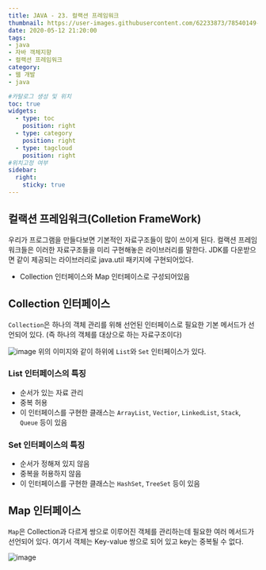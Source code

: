 ```yaml
---
title: JAVA - 23. 컬랙션 프레임워크
thumbnail: https://user-images.githubusercontent.com/62233873/78540149-aa58da80-782e-11ea-9754-33ae5e40ec43.jpg
date: 2020-05-12 21:20:00
tags: 
- java
- 자바 객체지향
- 컬랙션 프레임워크
category:
- 웹 개발
- java

#카탈로그 생성 및 위치
toc: true
widgets:
  - type: toc
    position: right
  - type: category
    position: right
  - type: tagcloud
    position: right
#위치고정 여부
sidebar:
  right:
    sticky: true
---
```


## 컬랙션 프레임워크(Colletion FrameWork)
우리가 프로그램을 만들다보면 기본적인 자료구조들이 많이 쓰이게 된다. 컬랙션 프레임워크들은 이러한 자료구조들을 미리 구현해놓은 라이브러리를 말한다. JDK를 다운받으면 같이 제공되는 라이브러리로 java.util 패키지에 구현되어있다. 
- Collection 인터페이스와 Map 인터페이스로 구성되어있음

## Collection 인터페이스
`Collection`은 하나의 객체 관리를 위해 선언된 인터페이스로 필요한 기본 메서드가 선언되어 있다. (즉 하나의 객체를 대상으로 하는 자료구조이다)

![image]()
위의 이미지와 같이 하위에 `List`와 `Set` 인터페이스가 있다. 

### List 인터페이스의 특징
- 순서가 있는 자료 관리
- 중복 허용
- 이 인터페이스를 구현한 클래스는 `ArrayList`, `Vectior`, `LinkedList`, `Stack`, `Queue` 등이 있음

### Set 인터페이스의 특징
- 순서가 정해져 있지 않음
- 중복을 허용하지 않음
- 이 인터페이스를 구현한 클래스는 `HashSet`, `TreeSet` 등이 있음

## Map 인터페이스
`Map`은 Collection과 다르게 쌍으로 이루어진 객체를 관리하는데 필요한 여러 메서드가 선언되어 있다. 여기서 객체는 Key-value 쌍으로 되어 있고 key는 중복될 수 없다.

![image]()